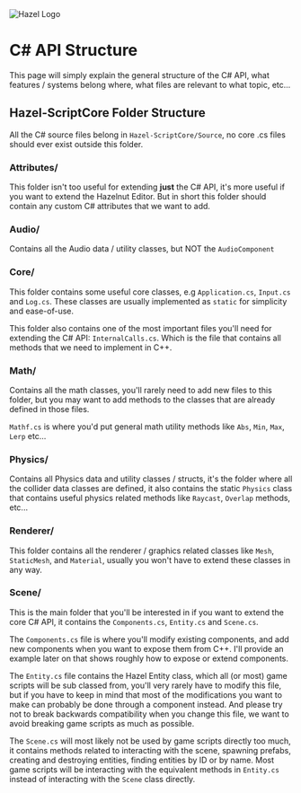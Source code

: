 <div class="title"> 
    <img src="/res/Hazel-IconLogo-2023.png" alt="Hazel Logo" />
    <h1> C# API Structure </h1>
</div>
This page will simply explain the general structure of the C# API, what features / systems belong where, what files are relevant to what topic, etc...

## Hazel-ScriptCore Folder Structure
All the C# source files belong in `Hazel-ScriptCore/Source`, no core .cs files should ever exist outside this folder.

### Attributes/
This folder isn't too useful for extending **just** the C# API, it's more useful if you want to extend the Hazelnut Editor. But in short this folder should contain any custom C# attributes that we want to add.

### Audio/
Contains all the Audio data / utility classes, but NOT the `AudioComponent`

### Core/
This folder contains some useful core classes, e.g `Application.cs`, `Input.cs` and `Log.cs`. These classes are usually implemented as `static` for simplicity and ease-of-use.

This folder also contains one of the most important files you'll need for extending the C# API: `InternalCalls.cs`. Which is the file that contains all methods that we need to implement in C++.

### Math/
Contains all the math classes, you'll rarely need to add new files to this folder, but you may want to add methods to the classes that are already defined in those files.

`Mathf.cs` is where you'd put general math utility methods like `Abs`, `Min`, `Max`, `Lerp` etc...

### Physics/
Contains all Physics data and utility classes / structs, it's the folder where all the collider data classes are defined, it also contains the static `Physics` class that contains useful physics related methods like `Raycast`, `Overlap` methods, etc...

### Renderer/
This folder contains all the renderer / graphics related classes like `Mesh`, `StaticMesh`, and `Material`, usually you won't have to extend these classes in any way.

### Scene/
This is the main folder that you'll be interested in if you want to extend the core C# API, it contains the `Components.cs`, `Entity.cs` and `Scene.cs`.

The `Components.cs` file is where you'll modify existing components, and add new components when you want to expose them from C++. I'll provide an example later on that shows roughly how to expose or extend components.

The `Entity.cs` file contains the Hazel Entity class, which all (or most) game scripts will be sub classed from, you'll very rarely have to modify this file, but if you have to keep in mind that most of the modifications you want to make can probably be done through a component instead.
And please try not to break backwards compatibility when you change this file, we want to avoid breaking game scripts as much as possible.

The `Scene.cs` will most likely not be used by game scripts directly too much, it contains methods related to interacting with the scene, spawning prefabs, creating and destroying entities, finding entities by ID or by name. Most game scripts will be interacting with the equivalent methods in `Entity.cs` instead of interacting with the `Scene` class directly.
